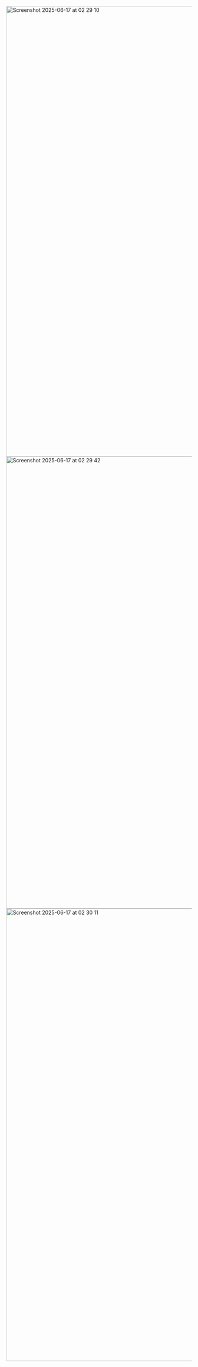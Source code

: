 <img width="1217" alt="Screenshot 2025-06-17 at 02 29 10" src="https://github.com/user-attachments/assets/77e7158c-9b8e-4d65-9c8c-5f6648b1cd80" />
<img width="1222" alt="Screenshot 2025-06-17 at 02 29 42" src="https://github.com/user-attachments/assets/d9c8fbe3-f798-48f7-a551-fe87ab0d4ce0" />
<img width="1223" alt="Screenshot 2025-06-17 at 02 30 11" src="https://github.com/user-attachments/assets/c8ec287d-0c04-4cc6-b58b-0cc5f807feca" />
